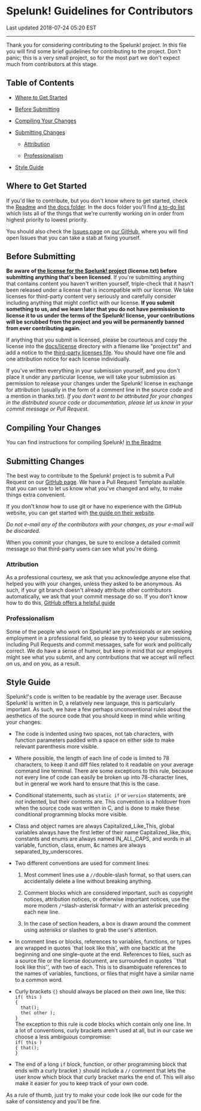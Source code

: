 Spelunk! Guidelines for Contributors
====================================

Last updated 2018-07-24 05:20 EST

---

Thank you for considering contributing to the Spelunk! project.  In this file
you will find some brief guidelines for contributing to the project.  Don't
panic; this is a very small project, so for the most part we don't expect much
from contributors at this stage.

## Table of Contents

* [Where to Get Started](#where-to-get-started)

* [Before Submitting](#before-submitting)

* [Compiling Your Changes](#compiling-your-changes)

* [Submitting Changes](#submitting-changes)

  * [Attribution](#attribution)

  * [Professionalism](#professionalism)

* [Style Guide](#style-guide)

## Where to Get Started

If you'd like to contribute, but you don't know where to get started, check
the [Readme](../README.MD) and [the docs folder](../docs).  In the docs
folder you'll find [a to-do list](../docs/to-do.txt)
which lists all of the things that we're currently working on in order from
highest priority to lowest priority.

You should also check the
[Issues page](https://github.com/swashdev/Spelunk/issues) on
[our GitHub](https://github.com/swashdev/Spelunk), where you will find open
Issues that you can take a stab at fixing yourself.

## Before Submitting

**Be aware of [the license for the Spelunk! project](../license.txt)
(license.txt) before submitting anything that's been licensed**.  If you're
submitting anything that contains content you haven't written yourself,
triple-check that it hasn't been released under a license that is incompatible
with our license.  We take licenses for third-party content very seriously and
carefully consider including anything that might conflict with our license.
**If you submit something to us, and we learn later that you do not have
permission to license it to us under the terms of the Spelunk! license, your
contributions will be scrubbed from the project and you will be permanently
banned from ever contributing again.**

If anything that you submit is licensed, please be courteous and copy the
license into the [docs/license](../docs/license) directory with a filename
like "project.txt" and add a notice to the [third-party licenses
file](../3rdparty.txt).  You should have one file and one attribution notice
for each license individually.

If you've written everything in your submission yourself, and you don't place
it under any particular license, we will take your submission as permission to
release your changes under the Spelunk! license in exchange for attribution
(usually in the form of a comment line in the source code and a mention in
thanks.txt).  _If you don't want to be attributed for your changes in the
distributed source code or documentation, please let us know in your commit
message or Pull Request._

## Compiling Your Changes

You can find instructions for compiling Spelunk!
[in the Readme](../README.MD#Compiling)

## Submitting Changes

The best way to contribute to the Spelunk! project is to submit a Pull Request
on our [GitHub page](https://github.com/swashdev/Spelunk/).  We have a Pull
Request Template available that you can use to let us know what you've
changed and why, to make things extra convenient.

If you don't know how to use git or have no experience with the GitHub
website, you can get started with
[the guide on their
website](https://guides.github.com/activities/hello-world/).

_Do not e-mail any of the contributors with your changes, as your e-mail will
be discarded._

When you commit your changes, be sure to enclose a detailed commit message so
that third-party users can see what you're doing.

### Attribution

As a professional courtesy, we ask that you acknowledge anyone else that
helped you with your changes, unless they asked to be anonymous.  As such, if
your git branch doesn't already attribute other contributors automatically, we
ask that your commit message do so.  If you don't know how to do this,
[GitHub offers a helpful guide](https://help.github.com/articles/creating-a-commit-with-multiple-authors/)

### Professionalism

Some of the people who work on Spelunk! are professionals or are seeking
employment in a professional field, so please try to keep your submissions,
including Pull Requests and commit messages, safe for work and politically
correct.  We do have a sense of humor, but keep in mind that our employers
might see what you submit, and any contributions that we accept will reflect
on us, and on you, as a result.

## Style Guide

Spelunk!'s code is written to be readable by the average user.  Because
Spelunk! is written in D, a relatively new language, this is particularly
important.  As such, we have a few perhaps unconventional rules about the
aesthetics of the source code that you should keep in mind while writing your
changes:

* The code is indented using two spaces, not tab characters, with function
parameters padded with a space on either side to make relevant parenthesis
more visible.

* Where possible, the length of each line of code is limited to 78 characters,
to keep it and diff files related to it readable on your average command
line terminal.  There are some exceptions to this rule, because not every
line of code can easily be broken up into 78-character lines, but in general
we work hard to ensure that this is the case.

* Conditional statements, such as `static if` or `version` statements, are
_not_ indented, but their contents are.  This convention is a holdover from
when the source code was written in C, and is done to make these conditional
programming blocks more visible.

* Class and object names are always Capitalized\_Like\_This, global variables
always have the first letter of their name Capitalized\_like\_this, constants
and enums are always named IN\_ALL\_CAPS, and words in all variable, function,
class, enum, &c names are always separated\_by\_underscores.

* Two different conventions are used for comment lines:

  1. Most comment lines use a ``//``double-slash format, so that users can
accidentally delete a line without breaking anything.

  2. Comment blocks which are considered important, such as copyright notices,
attribution notices, or otherwise important notices, use the more modern
``/*``slash-asterisk format``*/`` with an asterisk preceding each new line.

  3. In the case of section headers, a box is drawn around the comment using
asterisks or slashes to grab the user's attention.

* In comment lines or blocks, references to variables, functions, or types are
wrapped in quotes \`that look like this', with one backtic at the beginning
and one single-quote at the end.  References to files, such as a source file
or the license document, are surrounded in quotes \`\`that look like this'',
with two of each.  This is to disambiguate references to the names of
variables, functions, or files that might have a similar name to a common
word.

* Curly brackets ``{}`` should always be placed on their own line, like this:  
``if( this )``  
``{``  
``  that();``  
``  the( other );``  
``}``  
The exception to this rule is code blocks which contain only one line.  In a
lot of conventions, curly brackets aren't used at all, but in our case we
choose a less ambiguous compromise:  
``if( this )``  
``{ that();``  
``}``

* The end of a long ``if`` block, function, or other programming block that
ends with a curly bracket ``}`` should include a ``//`` comment that lets the
user know which block that curly bracket marks the end of.  This will also
make it easier for you to keep track of your own code.

As a rule of thumb, just try to make your code look like our code for the sake
of consistency and you'll be fine.
